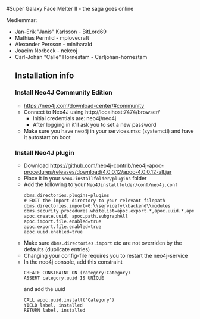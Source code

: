 #Super Galaxy Face Melter II - the saga goes online

Medlemmar:<br/>
<ul>
<li>Jan-Erik "Janis" Karlsson - BitLord69</li>
<li>Mathias Permlid - mplovecraft</li>
<li>Alexander Persson - miniharald</li>
<li>Joacim Norbeck - nekcoj</li>
<li>Carl-Johan "Calle" Hornestam - Carljohan-hornestam</li>

## Installation info

### Install Neo4J Community Edition
- https://neo4j.com/download-center/#community
- Connect to Neo4J using http://localhost:7474/browser/
  - Initial credentials are: neo4j/neo4j
  - After logging in it'll ask you to set a new password
- Make sure you have neo4j in your services.msc (systemctl) and have it autostart on boot

### Install Neo4J plugin
- Download https://github.com/neo4j-contrib/neo4j-apoc-procedures/releases/download/4.0.0.12/apoc-4.0.0.12-all.jar
- Place it in your `Neo4Jinstallfolder/plugins` folder
- Add the following to your `Neo4Jinstallfolder/conf/neo4j.conf`
    ```
    dbms.directories.plugins=plugins
    # EDIT the import-directory to your relevant filepath
    dbms.directories.import=G:\\servicefy\\backend\\modules
    dbms.security.procedures.whitelist=apoc.export.*,apoc.uuid.*,apoc.periodic.iterate,apoc.cypher.runFile, apoc.create.uuid, apoc.path.subgraphAll
    apoc.import.file.enabled=true
    apoc.export.file.enabled=true
    apoc.uuid.enabled=true
    ```
- Make sure `dbms.directories.import` etc are not overriden by the defaults (duplicate entries)
- Changing your config-file requires you to restart the neo4j-service
- In the neo4j console, add this constraint
    ```
    CREATE CONSTRAINT ON (category:Category)
    ASSERT category.uuid IS UNIQUE
    ```
  and add the uuid
    ```
    CALL apoc.uuid.install('Category')
    YIELD label, installed
    RETURN label, installed
    ```
